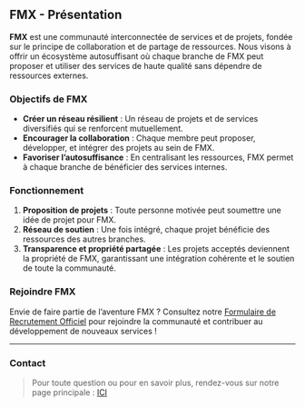 ## FMX - Présentation

**FMX** est une communauté interconnectée de services et de projets, fondée sur le principe de collaboration et de partage de ressources. Nous visons à offrir un écosystème autosuffisant où chaque branche de FMX peut proposer et utiliser des services de haute qualité sans dépendre de ressources externes.

### Objectifs de FMX
- **Créer un réseau résilient** : Un réseau de projets et de services diversifiés qui se renforcent mutuellement.
- **Encourager la collaboration** : Chaque membre peut proposer, développer, et intégrer des projets au sein de FMX.
- **Favoriser l’autosuffisance** : En centralisant les ressources, FMX permet à chaque branche de bénéficier des services internes.

### Fonctionnement
1. **Proposition de projets** : Toute personne motivée peut soumettre une idée de projet pour FMX.
2. **Réseau de soutien** : Une fois intégré, chaque projet bénéficie des ressources des autres branches.
3. **Transparence et propriété partagée** : Les projets acceptés deviennent la propriété de FMX, garantissant une intégration cohérente et le soutien de toute la communauté.

### Rejoindre FMX

Envie de faire partie de l’aventure FMX ? Consultez notre [ Formulaire de Recrutement Officiel](https://beacons.ai/fmx.contact) pour rejoindre la communauté et contribuer au développement de nouveaux services !

---

### Contact 
> Pour toute question ou pour en savoir plus, rendez-vous sur notre page principale : [ICI](https://beacons.ai/fmx.contact)

